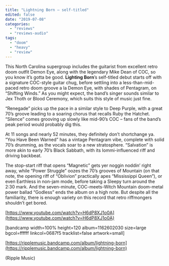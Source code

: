 ```yaml
---
title: "Lightning Born – self-titled"
edited: false
date: "2019-07-08"
categories:
  - "reviews"
  - "reviews-audio"
tags:
  - "doom"
  - "heavy"
  - "review"
---
```


This North Carolina supergroup includes the guitarist from excellent retro doom outfit Demon Eye, along with the legendary Mike Dean of COC, so you know it’s gotta be good. **Lighting Born**’s self-titled debut starts off with a signature COC-style guitar chug, before settling into a less-than-mid-paced retro doom groove a la Demon Eye, with shades of Pentagram, on “Shifting Winds.” As you might expect, the band’s singer sounds similar to Jex Thoth or Blood Ceremony, which suits this style of music just fine.

“Renegade” picks up the pace in a similar style to Deep Purple, with a great 70’s groove leading to a soaring chorus that recalls Ruby the Hatchet. “Silence” comes grooving up slowly like mid-90’s COC – fans of the band’s peak period would probably dig this.

At 11 songs and nearly 52 minutes, they definitely don’t shortchange ya. “You Have Been Warned” has a vintage Pentagram vibe, complete with solid 70’s drumming, as the vocals soar to a new stratosphere. “Salvation” is more akin to early 70’s Black Sabbath, with its Iommi-influenced riff and driving backbeat.

The stop-start riff that opens “Magnetic” gets yer noggin noddin’ right away, while “Power Struggle” oozes the 70’s grooves of Mountain (on that note, the opening riff of “Oblivion” practically apes “Mississippi Queen”), or even Earthless in non-jam mode, before taking a Sleepy turn around the 2:30 mark. And the seven-minute, COC-meets-Witch Mountain doom-metal power ballad “Godless” ends the album on a high note. But despite all the familiarity, there is enough variety on this record that retro riffmongers shouldn’t get bored.

[https://www.youtube.com/watch?v=H6dP8XJ1o0A](https://www.youtube.com/watch?v=H6dP8XJ1o0A)

\[bandcamp width=100% height=120 album=1162602030 size=large bgcol=ffffff linkcol=0687f5 tracklist=false artwork=small\]

[https://ripplemusic.bandcamp.com/album/lightning-born](https://ripplemusic.bandcamp.com/album/lightning-born)

(Ripple Music)
